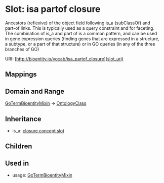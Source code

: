 # Slot: isa partof closure


Ancestors (reflexive) of the object field following is_a (subClassOf) and part-of links. This is typically used as a query constraint and for faceting. The combination of is_a and part of is a common pattern, and can be used in gene expression queries (finding genes that are expressed in a structure, a subtype, or a part of that structure) or in GO queries (in any of the three branches of GO)

URI: [http://bioentity.io/vocab/isa_partof_closure](slot_uri)
## Mappings

## Domain and Range

[GoTermBioentityMixin](GoTermBioentityMixin.md) -> [OntologyClass](OntologyClass.md)
## Inheritance

 *  is_a: [closure concept slot](closure_concept_slot.md)
## Children

## Used in

 *  usage: [GoTermBioentityMixin](GoTermBioentityMixin.md)
